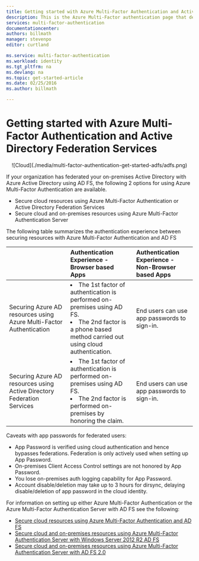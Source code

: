 ```yaml
---
title: Getting started with Azure Multi-Factor Authentication and Active Directory Federation Services
description: This is the Azure Multi-Factor authentication page that describes how to get started with Azure MFA and AD FS.
services: multi-factor-authentication
documentationcenter: 
authors: billmath
manager: stevenpo
editor: curtland

ms.service: multi-factor-authentication
ms.workload: identity
ms.tgt_pltfrm: na
ms.devlang: na
ms.topic: get-started-article
ms.date: 02/25/2016
ms.author: billmath

---
```

# Getting started with Azure Multi-Factor Authentication and Active Directory Federation Services
<center>![Cloud](./media/multi-factor-authentication-get-started-adfs/adfs.png)</center>

If your organization has federated your on-premises Active Directory with Azure Active Directory using AD FS, the following 2 options for using Azure Multi-Factor Authentication are available.

* Secure cloud resources using Azure Multi-Factor Authentication or Active Directory Federation Services 
* Secure cloud and on-premises resources using Azure Multi-Factor Authentication Server 

The following table summarizes the authentication experience between securing resources with Azure Multi-Factor Authentication and AD FS

|  | Authentication Experience - Browser based Apps | Authentication Experience - Non-Browser based Apps |
|:--- |:--- |:--- |
| Securing Azure AD resources using Azure Multi-Factor Authentication |<li>The 1st factor of authentication is performed on-premises using AD FS.</li> <li>The 2nd factor is a phone based method carried out using cloud authentication.</li> |End users can use app passwords to sign-in. |
| Securing Azure AD resources using Active Directory Federation Services |<li>The 1st factor of authentication is performed on-premises using AD FS.</li><li>The 2nd factor is performed on-premises by honoring the claim.</li> |End users can use app passwords to sign-in. |

Caveats with app passwords for federated users: 

* App Password is verified using cloud authentication and hence bypasses federations. Federation is only actively used when setting up App Password.
* On-premises Client Access Control settings are not honored by App Password.
* You lose on-premises auth logging capability for App Password.
* Account disable/deletion may take up to 3 hours for dirsync, delaying disable/deletion of app password in the cloud identity.

For information on setting up either Azure Multi-Factor Authentication or the Azure Multi-Factor Authentication Server with AD FS see the following:

* [Secure cloud resources using Azure Multi-Factor Authentication and AD FS](multi-factor-authentication-get-started-adfs-cloud.md)
* [Secure cloud and on-premises resources using Azure Multi-Factor Authentication Server with Windows Server 2012 R2 AD FS](multi-factor-authentication-get-started-adfs-w2k12.md)
* [Secure cloud and on-premises resources using Azure Multi-Factor Authentication Server with AD FS 2.0](multi-factor-authentication-get-started-adfs-adfs2.md)


